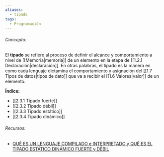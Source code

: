 ```yaml
---
aliases:
  - tipado
tags:
  - Programación
---
```

###### Concepto: 

El **tipado** se refiere al proceso de definir el alcance y comportamiento a nivel de [[Memoria|memoria]] de un elemento en la etapa de [[1.2.1 Declaración|declaración]]. En otras palabras, el tipado es la manera en como cada lenguaje dictamina el comportamiento y asignación del [[1.7 Tipos de datos|tipos de dato]] que va a recibir el [[1.6 Valores|valor]] de un elemento.

**Índice:**

- [[2.3.1 Tipado fuerte]]
- [[2.3.2 Tipado débil]]
- [[2.3.3 Tipado estático]]
- [[2.3.4 Tipado dinámico]]

###### Recursos:

- [QUÉ ES UN LENGUAJE COMPILADO e INTERPRETADO y QUÉ ES EL TIPADO ESTÁTICO DINÁMICO FUERTE y DÉBIL](https://www.youtube.com/watch?v=M32Az-IRUQI)